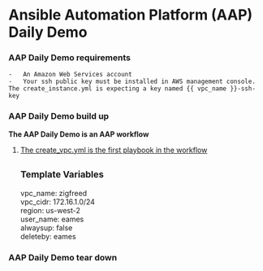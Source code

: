 # Ansible Automation Platform (AAP) Daily Demo
### AAP Daily Demo requirements  
    -   An Amazon Web Services account
    -   Your ssh public key must be installed in AWS management console.  The create_instance.yml is expecting a key named {{ vpc_name }}-ssh-key
### AAP Daily Demo build up
**The AAP Daily Demo is an AAP workflow**  
   1. [The create_vpc.yml is the first playbook in the workflow](https://github.com/redawg/Ansiblewesttigers/blob/master/Demonstrations/AAP_daily_demo/create_vpc.yml "create_vpc.yml")  
        
        <sup>Template Variables</sup>
        ---  
        vpc_name: zigfreed  
        vpc_cidr: 172.16.1.0/24  
        region: us-west-2  
        user_name: eames  
        alwaysup: false  
        deleteby: eames  
### AAP Daily Demo tear down  
